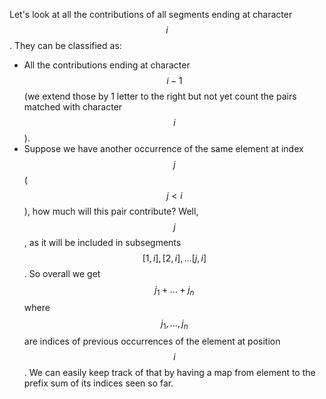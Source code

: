 Let's look at all the contributions of all segments ending at character $$i$$.  They can be classified as:

- All the contributions ending at character $$i-1$$ (we extend those by 1 letter to the right but not yet count the pairs matched with character $$i$$).
- Suppose we have another occurrence of the same element at index $$j$$ ($$j < i$$), how much will this pair contribute?  Well, $$j$$, as it will be included in subsegments $$[1, i], [2, i], \ldots [j, i]$$.  So overall we get $$j_1 + \ldots + j_n$$ where $$j_1, \ldots, j_n$$ are indices of previous occurrences of the element at position $$i$$.  We can easily keep track of that by having a map from element to the prefix sum of its indices seen so far.
